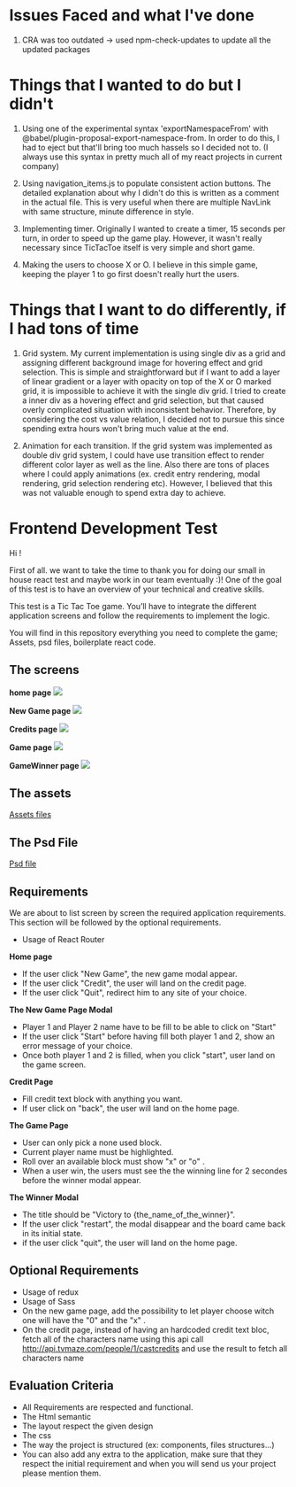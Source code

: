 # Issues Faced and what I've done

1. CRA was too outdated -> used npm-check-updates to update all the updated packages

# Things that I wanted to do but I didn't

1. Using one of the experimental syntax 'exportNamespaceFrom' with @babel/plugin-proposal-export-namespace-from. In order to do this, I had to eject but that'll bring too much hassels so I decided not to. (I always use this syntax in pretty much all of my react projects in current company)

2. Using navigation_items.js to populate consistent action buttons. The detailed explanation about why I didn't do this is written as a comment in the actual file. This is very useful when there are multiple NavLink with same structure, minute difference in style.

3. Implementing timer. Originally I wanted to create a timer, 15 seconds per turn, in order to speed up the game play. However, it wasn't really necessary since TicTacToe itself is very simple and short game.

4. Making the users to choose X or O. I believe in this simple game, keeping the player 1 to go first doesn't really hurt the users.

# Things that I want to do differently, if I had tons of time

1. Grid system. My current implementation is using single div as a grid and assigning different background image for hovering effect and grid selection. This is simple and straightforward but if I want to add a layer of linear gradient or a layer with opacity on top of the X or O marked grid, it is impossible to achieve it with the single div grid. I tried to create a inner div as a hovering effect and grid selection, but that caused overly complicated situation with inconsistent behavior. Therefore, by considering the cost vs value relation, I decided not to pursue this since spending extra hours won't bring much value at the end.

2. Animation for each transition. If the grid system was implemented as double div grid system, I could have use transition effect to render different color layer as well as the line. Also there are tons of places where I could apply animations (ex. credit entry rendering, modal rendering, grid selection rendering etc). However, I believed that this was not valuable enough to spend extra day to achieve.

# Frontend Development Test

Hi !

First of all. we want to take the time to thank you for doing our small in house react test and maybe work in our team eventually :)! One of the goal of this test is to have an overview of your technical and creative skills.

This test is a Tic Tac Toe game. You’ll have to integrate the different application screens and follow the requirements to implement the logic.

You will find in this repository everything you need to complete the game; Assets, psd files, boilerplate react code.

## The screens

**home page**
![](https://github.com/seedboxtech/frontend-dev-test/blob/master/test/visual-screens/Interface_Home.jpg?raw=true)

**New Game page**
![](https://github.com/seedboxtech/frontend-dev-test/blob/master/test/visual-screens/Interface_NewGame.jpg?raw=true)

**Credits page**
![](https://github.com/seedboxtech/frontend-dev-test/blob/master/test/visual-screens/Interface_Credit.jpg?raw=true)

**Game page**
![](https://github.com/seedboxtech/frontend-dev-test/blob/master/test/visual-screens/Interface_Game.jpg?raw=true)

**GameWinner page**
![](https://github.com/seedboxtech/frontend-dev-test/blob/master/test/visual-screens/Interface_GameWin.jpg?raw=true)

## The assets

[Assets files](https://github.com/seedboxtech/frontend-dev-test/tree/master/test/assets)

## The Psd File

[Psd file](https://github.com/seedboxtech/frontend-dev-test/raw/master/test/TicTacToe_PSD.zip)

## Requirements

We are about to list screen by screen the required application requirements. This section will be followed by the optional requirements.

- Usage of React Router

**Home page**

- If the user click "New Game", the new game modal appear.
- If the user click "Credit", the user will land on the credit page.
- If the user click "Quit", redirect him to any site of your choice.

**The New Game Page Modal**

- Player 1 and Player 2 name have to be fill to be able to click on "Start"
- If the user click "Start" before having fill both player 1 and 2, show an error message of your choice.
- Once both player 1 and 2 is filled, when you click "start", user land on the game screen.

**Credit Page**

- Fill credit text block with anything you want.
- If user click on "back", the user will land on the home page.

**The Game Page**

- User can only pick a none used block.
- Current player name must be highlighted.
- Roll over an available block must show "x" or "o" .
- When a user win, the users must see the the winning line for 2 secondes before the winner modal appear.

**The Winner Modal**

- The title should be "Victory to {the_name_of_the_winner}".
- If the user click "restart", the modal disappear and the board came back in its initial state.
- if the user click "quit", the user will land on the home page.

## Optional Requirements

- Usage of redux
- Usage of Sass
- On the new game page, add the possibility to let player choose witch one will have the "0" and the "x" .
- On the credit page, instead of having an hardcoded credit text bloc, fetch all of the characters name using this api call http://api.tvmaze.com/people/1/castcredits and use the result to fetch all characters name

## Evaluation Criteria

- All Requirements are respected and functional.
- The Html semantic
- The layout respect the given design
- The css
- The way the project is structured (ex: components, files structures...)
- You can also add any extra to the application, make sure that they respect the initial requirement and when you will send us your project please mention them.
